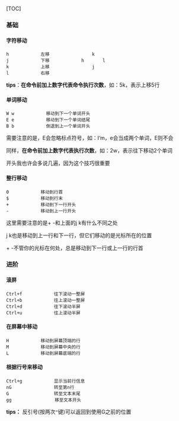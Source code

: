 [TOC]
### 基础

#### 字符移动

```
h            左移                k
j            下移            h       l
k            上移                j
l            右移
```

**tips**：**在命令前加上数字代表命令执行次数**，如：5k，表示上移5行

#### 单词移动

```
W w            移动到下一个单词开头
E e            移动到下一个单词结尾
B b            倒退到上一个单词开头
```

需要注意的是，E会忽略标点符号，如：I‘m，e会当成两个单词，E则不会

同样，**在命令前加上数字代表执行次数**，如：2w，表示往下移动2个单词

开头我也许会多说几遍，因为这个技巧很重要

#### 整行移动

```
0            移动到行首
$            移动到行末
+            移动到下一行开头
-            移动到上一行开头
```

这里需要注意的是+ -和上面的j k有什么不同之处

j k也是移动到上一行和下一行，但它们移动的是光标所在的位置

\+ -不管你的光标在何处，总是移动到下一行或上一行的行首

### 进阶

#### 滚屏

```
Ctrl+f            往下滚动一整屏
Ctrl+b            往上滚动一整屏
Ctrl+d            往下滚动半屏
Ctrl+u            往上滚动半屏
```

#### 在屏幕中移动

```
H            移动到屏幕顶端的行
M            移动到屏幕中央的行
L            移动到屏幕底端的行
```

#### 根据行号来移动

```
Ctrl+g            显示当前行信息
nG                转至第n行
G                 转至文本末尾
gg　　　　　　　　   移至文本开头
```

**tips：** 反引号(按两次`"`键)可以返回到使用G之前的位置